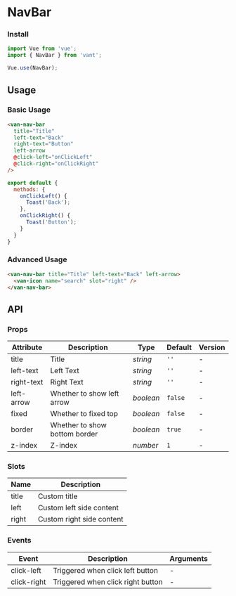 # NavBar

### Install

``` javascript
import Vue from 'vue';
import { NavBar } from 'vant';

Vue.use(NavBar);
```

## Usage

### Basic Usage

```html
<van-nav-bar
  title="Title"
  left-text="Back"
  right-text="Button"
  left-arrow
  @click-left="onClickLeft"
  @click-right="onClickRight"
/>
```

```js
export default {
  methods: {
    onClickLeft() {
      Toast('Back');
    },
    onClickRight() {
      Toast('Button');
    }
  }
}
```

### Advanced Usage

```html
<van-nav-bar title="Title" left-text="Back" left-arrow>
  <van-icon name="search" slot="right" />
</van-nav-bar>
```

## API

### Props

| Attribute | Description | Type | Default | Version |
|------|------|------|------|------|
| title | Title | *string* | `''` | - |
| left-text | Left Text | *string* | `''` | - |
| right-text | Right Text | *string* | `''` | - |
| left-arrow | Whether to show left arrow | *boolean* | `false` | - |
| fixed | Whether to fixed top | *boolean* | `false` | - |
| border | Whether to show bottom border | *boolean* | `true` | - |
| z-index | Z-index | *number* | `1` | - |

### Slots

| Name | Description |
|------|------|
| title | Custom title |
| left | Custom left side content |
| right | Custom right side content |

### Events

| Event | Description | Arguments |
|------|------|------|
| click-left | Triggered when click left button | - |
| click-right | Triggered when click right button | - |